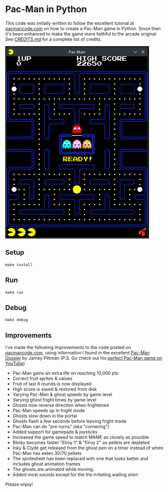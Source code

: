 Pac-Man in Python
===

This code was initially written to follow the excellent tutorial at
[pacmancode.com](https://pacmancode.com) on how to create a Pac-Man
game in Python. Since then it's been enhanced to make the game more
faithful to the arcade original. See [CREDITS.md](CREDITS.md) for a
complete list of credits.

![Recording](recording.gif)

Setup
---

	make install

Run
---

	make run

Debug
---

	make debug
	
Improvements
---
I've made the following improvements to the code posted on
[pacmancode.com](https://pacmancode.com), using information I found in
the excellent [Pac-Man Dossier](https://pacman.holenet.info) by Jamey
Pittman (P.S. Go check out his [perfect Pac-Man game on
YouTube](https://www.youtube.com/watch?v=AuoH0vz3Mqk))

- Pac-Man gains an extra life on reaching 10,000 pts
- Correct fruit sprites & values
- Fruit of last 6 rounds is now displayed
- High score is saved & restored from disk
- Varying Pac-Man & ghost speeds by game level
- Varying ghost fright times by game level
- Ghosts now reverse direction when frightened
- Pac-Man speeds up in fright mode
- Ghosts slow down in the portal
- Ghosts flash a few seconds before leaving fright mode
- Pac-Man can do "pre-turns" (aka "cornering")
- Added support for gamepads & joysticks
- Increased the game speed to match MAME as closely as possible
- Blinky becomes faster "Elroy 1" & "Elroy 2" as pellets are depleted
- Inky & Clyde get released from the ghost pen on a timer instead of
  when Pac-Man has eaten 30/70 pellets
- The spritesheet has been replaced with one that looks better and
  includes ghost animation frames
- The ghosts are animated while moving.
- Added most sounds except for the the irritating wailing siren

Please enjoy!

